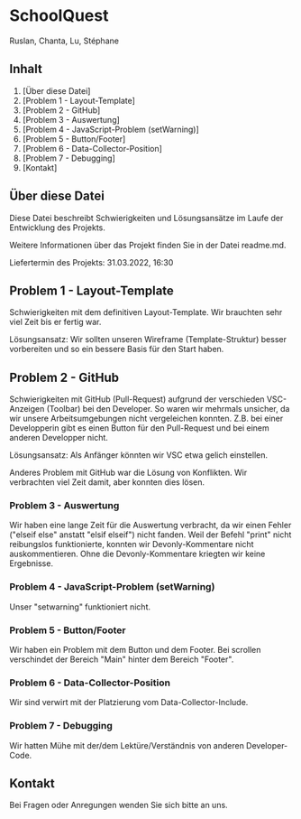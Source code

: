 # SchoolQuest
Ruslan, Chanta, Lu, Stéphane

## Inhalt
1. [Über diese Datei]
2. [Problem 1 - Layout-Template]
3. [Problem 2 - GitHub]
4. [Problem 3 - Auswertung]
5. [Problem 4 - JavaScript-Problem (setWarning)]
6. [Problem 5 - Button/Footer]
7. [Problem 6 - Data-Collector-Position]
8. [Problem 7 - Debugging]
9. [Kontakt]

## Über diese Datei

Diese Datei beschreibt Schwierigkeiten und Lösungsansätze im Laufe der Entwicklung des Projekts.

Weitere Informationen über das Projekt finden Sie in der Datei readme.md.

Liefertermin des Projekts: 31.03.2022, 16:30



## Problem 1 - Layout-Template

Schwierigkeiten mit dem definitiven Layout-Template. Wir brauchten sehr viel Zeit bis er fertig war.

Lösungsansatz: Wir sollten unseren Wireframe (Template-Struktur) besser vorbereiten und so ein bessere Basis für den Start haben.



## Problem 2 - GitHub

Schwierigkeiten mit GitHub (Pull-Request) aufgrund der verschieden VSC-Anzeigen (Toolbar) bei den Developer. So waren wir mehrmals unsicher, da wir unsere Arbeitsumgebungen nicht vergeleichen konnten. Z.B. bei einer Developperin gibt es einen Button für den Pull-Request und bei einem anderen Developper nicht.

Lösungsansatz: Als Anfänger könnten wir VSC etwa gelich einstellen.

Anderes Problem mit GitHub war die Lösung von Konflikten. Wir verbrachten viel Zeit damit, aber konnten dies lösen.



### Problem 3 - Auswertung

Wir haben eine lange Zeit für die Auswertung verbracht, da wir einen Fehler ("elseif else" anstatt "elsif elseif") nicht fanden. Weil der Befehl "print" nicht reibungslos funktionierte, konnten wir Devonly-Kommentare nicht auskommentieren. Ohne die Devonly-Kommentare kriegten wir keine Ergebnisse.



### Problem 4 - JavaScript-Problem (setWarning)

Unser "setwarning" funktioniert nicht.
 


### Problem 5 - Button/Footer

Wir haben ein Problem mit dem Button und dem Footer. Bei scrollen verschindet der Bereich "Main" hinter dem Bereich "Footer".



### Problem 6 - Data-Collector-Position

Wir sind verwirt mit der Platzierung vom Data-Collector-Include.



### Problem 7 - Debugging

Wir hatten Mühe mit der/dem Lektüre/Verständnis von anderen Developer-Code.



## Kontakt

Bei Fragen oder Anregungen wenden Sie sich bitte an uns.

